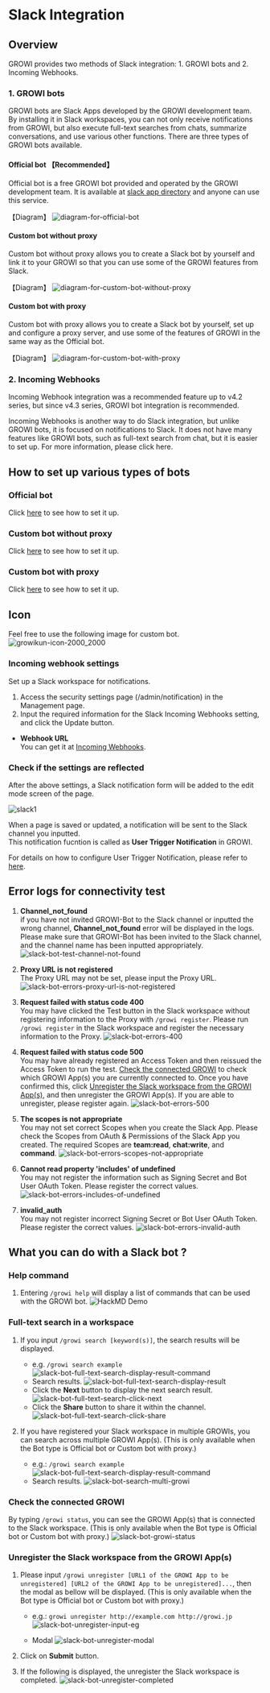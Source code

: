 # Slack Integration

## Overview

GROWI provides two methods of Slack integration: 1. GROWI bots and 2. Incoming Webhooks.

### 1. GROWI bots

GROWI bots are Slack Apps developed by the GROWI development team. By installing it in Slack workspaces, you can not only receive notifications from GROWI, but also execute full-text searches from chats, summarize conversations, and use various other functions.
There are three types of GROWI bots available.

#### Official bot 【Recommended】

Official bot is a free GROWI bot provided and operated by the GROWI development team. It is available at [slack app directory](https://wsgrowi.slack.com/apps) and anyone can use this service.

【Diagram】
![diagram-for-official-bot](/assets/images/slack-bot-outline-official.png)

#### Custom bot without proxy

Custom bot without proxy allows you to create a Slack bot by yourself and link it to your GROWI so that you can use some of the GROWI features from Slack.

【Diagram】
![diagram-for-custom-bot-without-proxy](/assets/images/slack-bot-outline-custom-without-proxy.png)

#### Custom bot with proxy

Custom bot with proxy allows you to create a Slack bot by yourself, set up and configure a proxy server, and use some of the features of GROWI in the same way as the Official bot.

【Diagram】
![diagram-for-custom-bot-with-proxy](/assets/images/slack-bot-outline-custom-with-proxy.png)

### 2. Incoming Webhooks

<!-- TODO Imple link after https://youtrack.weseek.co.jp/issue/GW-5452 -->
Incoming Webhook integration was a recommended feature up to v4.2 series,
 but since v4.3 series, GROWI bot integration is recommended.

Incoming Webhooks is another way to do Slack integration, but unlike GROWI bots, it is focused on notifications to Slack. It does not have many features like GROWI bots, such as full-text search from chat, but it is easier to set up. For more information, please click here.

## How to set up various types of bots

### Official bot

Click [here](/en/admin-guide/management-cookbook/slack-integration/official-bot-settings.md) to see how to set it up.

### Custom bot without proxy

Click [here](/en/admin-guide/management-cookbook/slack-integration/custom-bot-without-proxy-settings.md) to see how to set it up.

### Custom bot with proxy

Click [here](/en/admin-guide/management-cookbook/slack-integration/custom-bot-with-proxy-settings.md) to see how to set it up.

## Icon

  Feel free to use the following image for custom bot.
  ![growikun-icon-2000_2000](/assets/images/growikun-icon-2000_2000.png)

<!-- TODO: GW-5372 「Slack/Mattermost への通知」の内容を適切なタイトルの下に移動させる -->

### Incoming webhook settings

<!-- TODO: GW-5372 「Slack/Mattermost への通知」の内容を適切なタイトルの下に移動させる -->

Set up a Slack workspace for notifications.

1. Access the security settings page (/admin/notification) in the Management page.
1. Input the required information for the Slack Incoming Webhooks setting, and click the Update button.

- **Webhook URL**  
  You can get it at [Incoming Webhooks](https://slack.com/services/new/incoming-webhook).

### Check if the settings are reflected

After the above settings, a Slack notification form will be added to the edit mode screen of the page.

![slack1](/assets/images/slack1.png)

When a page is saved or updated, a notification will be sent to the Slack channel you inputted.  
This notification fucntion is called as **User Trigger Notification** in GROWI.

For details on how to configure User Trigger Notification, please refer to [here](/en/admin-guide/management-cookbook/external-notification.html#user-trigger-notification-settings).

## Error logs for connectivity test

1. **Channel_not_found**  
    if you have not invited GROWI-Bot to the Slack channel or inputted
    the wrong channel, **Channel_not_found** error will be displayed in the logs.
    Please make sure that GROWI-Bot has been invited to the Slack channel,
    and the channel name has been inputted appropriately.
   ![slack-bot-test-channel-not-found](/assets/images/slack-bot-test-channel-not-found.png)

1. **Proxy URL is not registered**  
   The Proxy URL may not be set, please input the Proxy URL.
   ![slack-bot-errors-proxy-url-is-not-registered](/assets/images/slack-bot-errors-proxy-url-is-not-registered.png)

1. **Request failed with status code 400**  
   You may have clicked the Test button in the Slack workspace
   without registering information to the Proxy with `/growi register`.
   Please run `/growi register` in the Slack workspace
   and register the necessary information to the Proxy.
   ![slack-bot-errors-400](/assets/images/slack-bot-errors-400.png)

1. **Request failed with status code 500**  
   You may have already registered an Access Token
   and then reissued the Access Token to run the test.
   [Check the connected GROWI](/en/admin-guide/management-cookbook/slack-integration/#check-the-connected-growi)
   to check which GROWI App(s) you are currently connected to.
   Once you have confirmed this,
   click [Unregister the Slack workspace from the GROWI App(s)](/en/admin-guide/management-cookbook/slack-integration/#unregister-the-slack-workspace-from-the-growi-app-s),
   and then unregister the GROWI App(s). If you are able to unregister,
   please register again.
   ![slack-bot-errors-500](/assets/images/slack-bot-errors-500.png)
  
1. **The scopes is not appropriate**  
   You may not set correct Scopes when you create the Slack App.
   Please check the Scopes from OAuth & Permissions of the Slack App you created.
   The required Scopes are **team:read**, **chat:write**, and **command**.
  ![slack-bot-errors-scopes-not-appropriate](/assets/images/slack-bot-errors-scopes-not-appropriate.png)

1. **Cannot read property 'includes' of undefined**  
   You may not register the information such as Signing Secret
   and Bot User OAuth Token. Please register the correct values.
    ![slack-bot-errors-includes-of-undefined](/assets/images/slack-bot-errors-includes-of-undefined.png)

1. **invalid_auth**  
    You may not register incorrect Signing Secret or Bot User OAuth Token.
    Please register the correct values.
    ![slack-bot-errors-invalid-auth](/assets/images/slack-bot-errors-invalid-auth.png)


## What you can do with a Slack bot ?

### Help command

1. Entering `/growi help` will display a list of commands that can be used with the GROWI bot.
![HackMD Demo](/assets/images/growi-help.gif)

### Full-text search in a workspace

1. If you input `/growi search [keyword(s)]`, the search results will be displayed.
   - e.g. `/growi search example`
     ![slack-bot-full-text-search-display-result-command](/assets/images/slack-bot-full-text-search-display-result-command.png)
   - Search results.
     ![slack-bot-full-text-search-display-result](/assets/images/slack-bot-full-text-search-display-result.png)
   - Click the **Next** button to display the next search result.
     ![slack-bot-full-text-search-click-next](/assets/images/slack-bot-full-text-search-click-next.png)
   - Click the **Share** button to share it within the channel.
     ![slack-bot-full-text-search-click-share](/assets/images/slack-bot-full-text-search-click-share.png)

1. If you have registered your Slack workspace in multiple GROWIs, you can search across multiple GROWI App(s). (This is only available when the Bot type is Official bot or Custom bot with proxy.)

    - e.g.: `/growi search example`
        ![slack-bot-full-text-search-display-result-command](/assets/images/slack-bot-full-text-search-display-result-command.png)
    - Search results.
        ![slack-bot-search-multi-growi](/assets/images/slack-bot-search-multi-growi.png)

### Check the connected GROWI

By typing `/growi status`, you can see the GROWI App(s) that is connected to the Slack workspace. (This is only available when the Bot type is Official bot or Custom bot with proxy.)
![slack-bot-growi-status](/assets/images/slack-bot-growi-status.png)

### Unregister the Slack workspace from the GROWI App(s)

  1. Please input `/growi unregister [URL1 of the GROWI App to be unregistered] [URL2 of the GROWI App to be unregistered]...`, then the modal as bellow will be displayed. (This is only available when the Bot type is Official bot or Custom bot with proxy.)
       - e.g.: `growi unregister http://example.com http://growi.jp`  
       ![slack-bot-unregister-input-eg](/assets/images/slack-bot-unregister-input-eg.png)

       - Modal
       ![slack-bot-unregister-modal](/assets/images/slack-bot-unregister-modal.png)

  1. Click on **Submit** button.
  1. If the following is displayed, the unregister the Slack workspace is completed.
    ![slack-bot-unregister-completed](/assets/images/slack-bot-unregister-completed.png)

